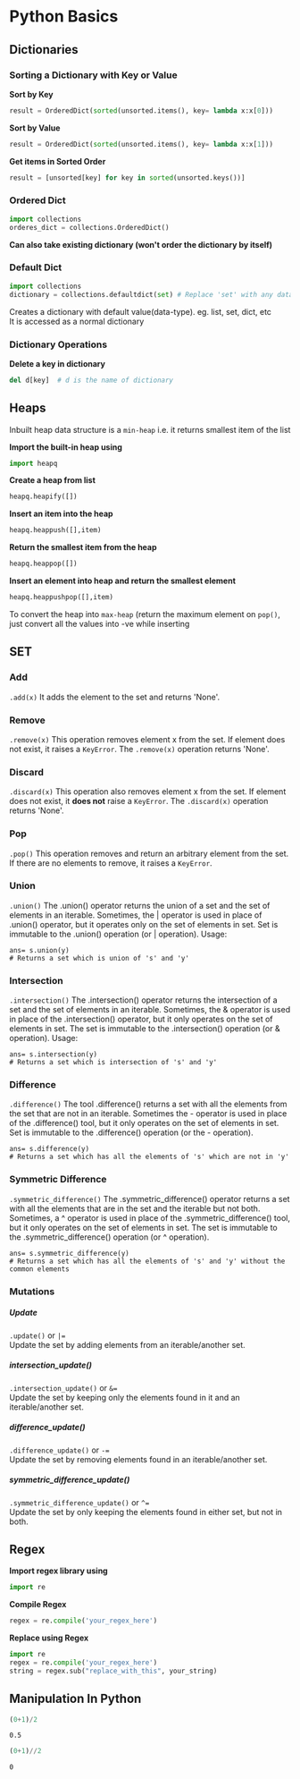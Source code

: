 # Python Basics

## Dictionaries

### Sorting a Dictionary with Key or Value

**Sort by Key**
```python
result = OrderedDict(sorted(unsorted.items(), key= lambda x:x[0]))
```

**Sort by Value**
```python
result = OrderedDict(sorted(unsorted.items(), key= lambda x:x[1]))
```

**Get items in Sorted Order**
```python
result = [unsorted[key] for key in sorted(unsorted.keys())]
```

### Ordered Dict

```python
import collections
orderes_dict = collections.OrderedDict() 
```

**Can also take existing dictionary (won't order the dictionary by itself)**

### Default Dict

```python 
import collections
dictionary = collections.defaultdict(set) # Replace 'set' with any data structure of choice
```

Creates a dictionary with default value(data-type). eg. list, set, dict, etc <br/>
It is accessed as a normal dictionary 

### Dictionary Operations 

**Delete a key in dictionary**

```python
del d[key]  # d is the name of dictionary
```

## Heaps

Inbuilt heap data structure is a `min-heap` i.e. it returns smallest item of the list

**Import the built-in heap using**
```python
import heapq
```
**Create a heap from list**
```python
heapq.heapify([])
```
**Insert an item into the heap**
```python
heapq.heappush([],item)
```
**Return the smallest item from the heap**
```python
heapq.heappop([])
```
**Insert an element into heap and return the smallest element**
```python
heapq.heappushpop([],item)
```

To convert the heap into `max-heap` (return the maximum element on `pop()`, just convert all the values into -ve while inserting

## SET


### Add
`.add(x)`
It adds the element to the set and returns 'None'.

### Remove
`.remove(x)`
This operation removes element x from the set. 
If element  does not exist, it raises a `KeyError`.
The `.remove(x)` operation returns 'None'.

### Discard
`.discard(x)`
This operation also removes element x from the set. 
If element  does not exist, it **does not** raise a `KeyError`.
The `.discard(x)` operation returns 'None'.

### Pop
`.pop()`
This operation removes and return an arbitrary element from the set. 
If there are no elements to remove, it raises a `KeyError`.

### Union
`.union()`
The .union() operator returns the union of a set and the set of elements in an iterable. 
Sometimes, the | operator is used in place of .union() operator, but it operates only on the set of elements in set.
Set is immutable to the .union() operation (or | operation).
Usage:
```python3
ans= s.union(y)
# Returns a set which is union of 's' and 'y'
```

### Intersection 
`.intersection()`
The .intersection() operator returns the intersection of a set and the set of elements in an iterable.
Sometimes, the & operator is used in place of the .intersection() operator, but it only operates on the set of elements in set.
The set is immutable to the .intersection() operation (or & operation).
Usage:
```python3
ans= s.intersection(y)
# Returns a set which is intersection of 's' and 'y'
```


### Difference
`.difference()`
The tool .difference() returns a set with all the elements from the set that are not in an iterable.
Sometimes the - operator is used in place of the .difference() tool, but it only operates on the set of elements in set.
Set is immutable to the .difference() operation (or the - operation).
```python3
ans= s.difference(y)
# Returns a set which has all the elements of 's' which are not in 'y'
```

### Symmetric Difference
`.symmetric_difference()`
The .symmetric_difference() operator returns a set with all the elements that are in the set and the iterable but not both.
Sometimes, a ^ operator is used in place of the .symmetric_difference() tool, but it only operates on the set of elements in set.
The set is immutable to the .symmetric_difference() operation (or ^ operation).
```python3
ans= s.symmetric_difference(y)
# Returns a set which has all the elements of 's' and 'y' without the common elements
```

### Mutations

##### Update
`.update()` or `|= ` \
Update the set by adding elements from an iterable/another set.

##### intersection_update() 
`.intersection_update()` or `&=` \
Update the set by keeping only the elements found in it and an iterable/another set.

##### difference_update()
`.difference_update()` or `-=` \
Update the set by removing elements found in an iterable/another set.

##### symmetric_difference_update()
`.symmetric_difference_update()` or `^=` \
Update the set by only keeping the elements found in either set, but not in both.

## Regex

**Import regex library using** 
```python
import re
```

**Compile Regex**
```python
regex = re.compile('your_regex_here')
```

**Replace using Regex**
```python
import re 
regex = re.compile('your_regex_here')
string = regex.sub("replace_with_this", your_string)
```

## Manipulation In Python


```python
(0+1)/2
```




    0.5




```python
(0+1)//2
```




    0


